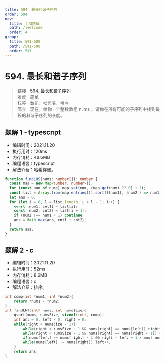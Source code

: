 ```yaml
---
title: 594. 最长和谐子序列
order: 594
nav:
  title: 力扣题解
  path: /leetcode
  order: 4
group:
  title: 501-600
  path: /501-600
  order: 501
---
```


# 594. 最长和谐子序列

> 链接：[594. 最长和谐子序列](https://leetcode-cn.com/problems/longest-harmonious-subsequence/)  
> 难度：简单  
> 标签：数组、哈希表、排序  
> 简介：现在，给你一个整数数组 nums ，请你在所有可能的子序列中找到最长的和谐子序列的长度。

## 题解 1 - typescript

- 编辑时间：2021.11.20
- 执行用时：120ms
- 内存消耗：48.6MB
- 编程语言：typescript
- 解法介绍：哈希存储。

```typescript
function findLHS(nums: number[]): number {
  const map = new Map<number, number>();
  for (const num of nums) map.set(num, (map.get(num) ?? 0) + 1);
  const list = Array.from(map.entries()).sort(([num1], [num2]) => num1 - num2);
  let ans = 0;
  for (let i = 0, l = list.length; i < l - 1; i++) {
    const [num1, cnt1] = list[i];
    const [num2, cnt2] = list[i + 1];
    if (num2 !== num1 + 1) continue;
    ans = Math.max(ans, cnt1 + cnt2);
  }
  return ans;
}
```

## 题解 2 - c

- 编辑时间：2021.11.20
- 执行用时：52ms
- 内存消耗：8.6MB
- 编程语言：c
- 解法介绍：排序。

```c
int comp(int *num1, int *num2){
    return *num1 - *num2;
}
int findLHS(int* nums, int numsSize){
    qsort(nums, numsSize, sizeof(int), comp);
    int ans = 0, left = 0, right = 0;
    while(right < numsSize - 1){
        while(right < numsSize - 1 && nums[right] == nums[left]) right++;
        while(right < numsSize - 1 && nums[right] == nums[right + 1]) right++;
        if(nums[left] == nums[right] - 1 && right - left + 1 > ans) ans = right - left + 1;
        while(nums[left] != nums[right]) left++;
    }
    return ans;
}
```
